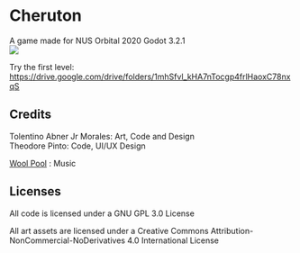 # Cheruton
A game made for NUS Orbital 2020 Godot 3.2.1  
![](https://i.ibb.co/q1tPJ6w/UI-Main-Menu.gif)


Try the first level:  
https://drive.google.com/drive/folders/1mhSfvl_kHA7nTocgp4frlHaoxC78nxqS

## Credits
Tolentino Abner Jr Morales: Art, Code and Design  
Theodore Pinto: Code, UI/UX Design  

[Wool Pool](https://soundcloud.com/gubera) : Music  

## Licenses
All code is licensed under a GNU GPL 3.0 License

All art assets are licensed under a Creative Commons Attribution-NonCommercial-NoDerivatives 4.0 International License


